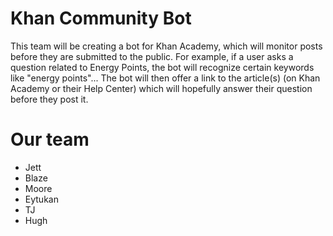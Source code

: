 # Khan Community Bot

This team will be creating a bot for Khan Academy, which will monitor posts before they are submitted to the public. 
For example, if a user asks a question related to Energy Points, the bot will recognize certain keywords like "energy points"... 
The bot will then offer a link to the article(s) (on Khan Academy or their Help Center) which will hopefully answer their 
question before they post it.


# Our team

* Jett
* Blaze
* Moore
* Eytukan
* TJ
* Hugh
